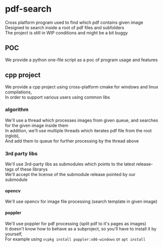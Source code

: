 # pdf-search
Cross platform program used to find which pdf contains given image <br />
Designed to search inside a root of pdf files and subfolders <br />
The project is still in WIP conditions and might be a bit buggy

## POC
We provide a python one-file script as a poc of program usage and features

## cpp project
We provide a cpp project using cross-platform cmake for windows and linux compilations, <br />
In order to support various users using common libs

### algorithm
We'll use a thread which processes images from given queue, and searches for the given image inside them <br />
In addition, we'll use multiple threads which iterates pdf file from the root (rglob), <br />
And add them to queue for further processing by the thread above

### 3rd party libs
We'll use 3rd-party libs as submodules which points to the latest release-tags of these librarys <br />
We'll accept the license of the submodule release pointed by our submodule

#### opencv
We'll use opencv for image file processing (search template in given image)

#### poppler
We'll use poppler for pdf processing (split pdf to it's pages as images) <br />
It doesn't know how to behave as a subproject, so you'll have to install it by yourself, <br />
For example using `vcpkg install poppler:x86-windows` or `apt install`
